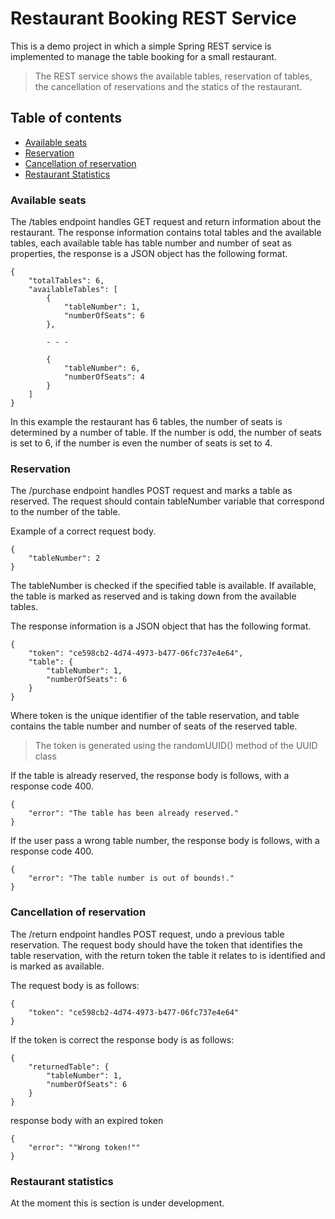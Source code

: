 # Restaurant Booking REST Service

This is a demo project in which a simple Spring REST service is implemented to manage the table booking for a small restaurant. 

>The REST service shows the available tables, reservation of tables, the cancellation of reservations and the statics of the restaurant.

## Table of contents

- [Available seats](#available-seats-a-nameavailablea)
- [Reservation](#reservation-a-namereservationa)
- [Cancellation of reservation](#cancellation-of-reservation-a-namecancelationa)
- [Restaurant Statistics](#restaurant-statistics-a-namemetricsa)


### Available seats <a name="available"></a>

The /tables endpoint handles GET request and return information about the restaurant.
The response information contains total tables and the available tables, 
each available table has table number and number of seat as properties, 
the response is a JSON object has the following format.

    {
        "totalTables": 6,
        "availableTables": [
            {
                "tableNumber": 1,
                "numberOfSeats": 6
            },
    
            - - -
    
            {
                "tableNumber": 6,
                "numberOfSeats": 4
            }
        ]
    }

In this example the restaurant has 6 tables, the number of seats is determined by a number of table.
If the number is odd, the number of seats is set to 6, 
if the number is even the number of seats is set to 4.


### Reservation <a name="reservation"></a>

The /purchase endpoint handles POST request and marks a table as reserved. 
The request should contain tableNumber variable that correspond to the number of the table.

Example of a correct request body.

    {
        "tableNumber": 2
    }

The tableNumber is checked if the specified table is available. If available, the table is marked as
reserved and is taking down from the available tables.

The response information is a JSON object that has the following format.

    {
        "token": "ce598cb2-4d74-4973-b477-06fc737e4e64",
        "table": {
            "tableNumber": 1,
            "numberOfSeats": 6
        }
    }
Where token is the unique identifier of the table reservation, and table contains the table number and 
number of seats of the reserved table. 
>The token is generated using the randomUUID() method of the UUID class

If the table is already reserved, the response body is follows, with a response code 400.

    {
        "error": "The table has been already reserved."
    }

If the user pass a wrong table number, the response body is follows, with a response code 400.

    {
        "error": "The table number is out of bounds!."
    }

### Cancellation of reservation <a name="cancelation"></a>

The /return endpoint handles POST request, undo a previous table reservation. 
The request body should have the token that identifies the table reservation, 
with the return token the table it relates to is identified and is marked as available.

The request body is as follows:

    {
        "token": "ce598cb2-4d74-4973-b477-06fc737e4e64"
    }

If the token is correct the response body is as follows:

    {
        "returnedTable": {
            "tableNumber": 1,
            "numberOfSeats": 6
        }
    }

response body with an expired token

    {
        "error": ""Wrong token!""
    }


### Restaurant statistics <a name="metrics"></a>

At the moment this is section is under development.